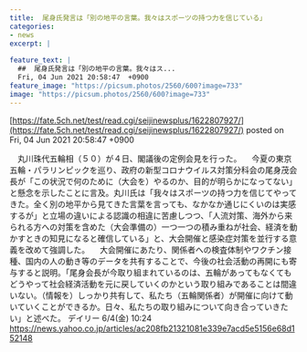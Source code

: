 ```yaml
---
title:  尾身氏発言は「別の地平の言葉。我々はスポーツの持つ力を信じている」  
categories:
- news
excerpt: |
  
feature_text: |
  ##  尾身氏発言は「別の地平の言葉。我々はス...
  Fri, 04 Jun 2021 20:58:47  +0900
feature_image: "https://picsum.photos/2560/600?image=733"
image: "https://picsum.photos/2560/600?image=733"
---
```


[https://fate.5ch.net/test/read.cgi/seijinewsplus/1622807927/](https://fate.5ch.net/test/read.cgi/seijinewsplus/1622807927/)
posted on Fri, 04 Jun 2021 20:58:47  +0900

<!--more-->

　丸川珠代五輪相（５０）が４日、閣議後の定例会見を行った。 　今夏の東京五輪・パラリンピックを巡り、政府の新型コロナウイルス対策分科会の尾身茂会長が「この状況で何のために（大会を）やるのか、目的が明らかになってない」と懸念を示したことに言及。丸川氏は「我々はスポーツの持つ力を信じてやってきた。全く別の地平から見てきた言葉を言っても、なかなか通じにくいのは実感するが」と立場の違いによる認識の相違に苦慮しつつ、「人流対策、海外から来られる方への対策を含めた（大会準備の）一つ一つの積み重ねが社会、経済を動かすときの知見になると確信している」と、大会開催と感染症対策を並行する意義を改めて強調した。 　大会開催にあたり、関係者への検査体制やワクチン接種、国内の人の動き等のデータを共有することで、今後の社会活動の再開にも寄与すると説明。「尾身会長が今取り組まれているのは、五輪があってもなくてもどうやって社会経済活動を元に戻していくのかという取り組みであることは間違いない。（情報を）しっかり共有して、私たち（五輪関係者）が開催に向けて動いていくことができるか。日々、私たちの取り組みについて向き合っていきたい」と述べた。 デイリー 6/4(金) 10:24 https://news.yahoo.co.jp/articles/ac208fb21321081e339e7acd5e5156e68d152148
